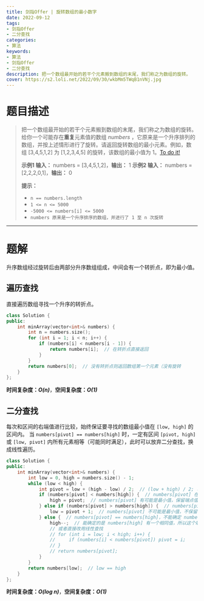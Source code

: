 ```yaml
---
title: 剑指Offer | 旋转数组的最小数字
date: 2022-09-12
tags:
- 剑指Offer
- 二分查找
categories:
- 算法
keywords:
- 算法
- 剑指Offer
- 二分查找
description: 把一个数组最开始的若干个元素搬到数组的末尾，我们称之为数组的旋转。
cover: https://s2.loli.net/2022/09/30/wkbMm5TWqB1nVNj.jpg
---
```

# 题目描述
> 把一个数组最开始的若干个元素搬到数组的末尾，我们称之为数组的旋转。
> 给你一个可能存在**重复**元素值的数组 *numbers* ，它原来是一个升序排列的数组，并按上述情形进行了旋转。请返回旋转数组的最小元素。例如，数组 [3,4,5,1,2] 为 [1,2,3,4,5] 的旋转，该数组的最小值为 1。[To do it!](https://leetcode.cn/problems/xuan-zhuan-shu-zu-de-zui-xiao-shu-zi-lcof/)
> 
> **示例1 输入：** numbers = [3,4,5,1,2]，**输出：** 1
> **示例2 输入：** numbers = [2,2,2,0,1]，**输出：** 0
> 
> **提示：** 
> - `n == numbers.length`
> - `1 <= n <= 5000`
> - `-5000 <= numbers[i] <= 5000`
> - `numbers 原来是一个升序排序的数组，并进行了 1 至 n 次旋转`
---

# 题解
升序数组经过旋转后由两部分升序数组组成，中间会有一个转折点，即为最小值。
## 遍历查找
直接遍历数组寻找一个升序的转折点。
```C++
class Solution {
public:
    int minArray(vector<int>& numbers) {
        int n = numbers.size();
        for (int i = 1; i < n; i++) {
            if (numbers[i] < numbers[i - 1]) {
                return numbers[i];  // 在转折点直接返回
            }
        }
        return numbers[0];  // 没有转折点则返回数组第一个元素（没有旋转
    }
};
```
**时间复杂度：_O(n)_**，**空间复杂度：_O(1)_**

## 二分查找
每次和区间的右端值进行比较，始终保证要寻找的数组最小值在 `[low, high]` 的区间内。
当 `numbers[pivot] == numbers[high]` 时，一定有区间 `[pivot, high]` 或 `[low, pivot]` 内所有元素相等（可能同时满足），此时可以放弃二分查找，换成线性遍历。
```C++
class Solution {
public:
    int minArray(vector<int>& numbers) {
        int low = 0, high = numbers.size() - 1;
        while (low < high) {
            int pivot = low + (high - low) / 2;  // (low + high) / 2; 可能会溢出（题目给出的数据范围不会
            if (numbers[pivot] < numbers[high]) {  // numbers[pivot] 在最小值的右侧
                high = pivot;  // numbers[pivot] 有可能是最小值，保留端点值
            } else if (numbers[pivot] > numbers[high]) {  // numbers[pivot] 在最小值的左侧
                low = pivot + 1;  // numbers[pivot] 不可能是最小值，不保留端点值
            } else {  // numbers[pivot] == numbers[high]，不能确定 numbers[pivot] 在最小值的哪一侧
                high--;  // 能确定的是 numbers[high] 有一个相同值，所以这个端点值不用保留
                // 或者直接改用线性查找
                // for (int i = low; i < high; i++) {
                //     if (numbers[i] < numbers[pivot]) pivot = i;
                // }
                // return numbers[pivot];
            }
        }
        return numbers[low];  // low == high
    }
};
```
**时间复杂度：_O(log n)_**，**空间复杂度：_O(1)_**